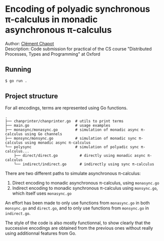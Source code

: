 # Encoding of polyadic synchronous π-calculus in monadic asynchronous π-calculus

Author: [Clément Chapot](mailto:contact@clementchapot.com)<br/>
Description: Code submission for practical of the CS course "Distributed Processes, Types and Programming" at Oxford

## Running

```bash
$ go run .
```

## Project structure

For all encodings, terms are represented using Go functions.

```
.
├── chanprinter/chanprinter.go  # utils to print terms
├── main.go                     # usage examples
├── monasync/monasync.go        # simulation of monadic async π-calculus using Go channels
├── monsync/monsync.go          # simulation of monadic sync π-calculus using monadic async π-calculus
└── polysync                    # simulation of polyadic sync π-calculus...
    ├── direct/direct.go          # directly using monadic async π-calculus
    └── indirect/indirect.go      # indirectly using sync π-calculus
```

There are two different paths to simulate asynchronous π-calculus:
1. Direct encoding to monadic asynchronous π-calculus, using `monasync.go`
2. Indirect encoding to monadic synchronous π-calculus using `monsync.go`, which itself uses `monasync.go`

An effort has been made to only use functions from `monasync.go` in both `monsync.go` and `direct.go`, 
and to only use functions from `monsync.go` in `indirect.go`.

The style of the code is also mostly functionnal, to show clearly that the successive encodings
are obtained from the previous ones without really using additionnal features from Go.

